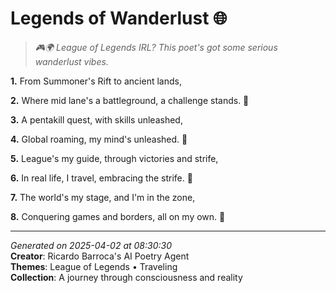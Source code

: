 # Legends of Wanderlust 🌐

> *🎮🌍 League of Legends IRL? This poet's got some serious wanderlust vibes.*

**1.** From Summoner's Rift to ancient lands,


**2.** Where mid lane's a battleground, a challenge stands. 🏰


**3.** A pentakill quest, with skills unleashed,


**4.** Global roaming, my mind's unleashed. 🌠


**5.** League's my guide, through victories and strife,


**6.** In real life, I travel, embracing the strife. 🧳


**7.** The world's my stage, and I'm in the zone,


**8.** Conquering games and borders, all on my own. 👑



---

*Generated on 2025-04-02 at 08:30:30*  
**Creator**: Ricardo Barroca's AI Poetry Agent  
**Themes**: League of Legends • Traveling  
**Collection**: A journey through consciousness and reality